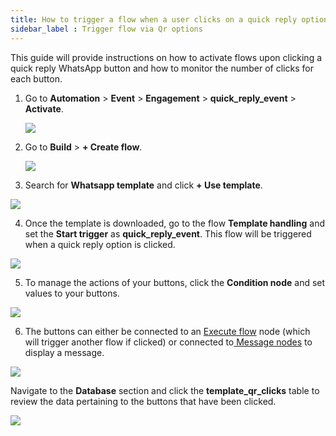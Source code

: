 ```yaml
---
title: How to trigger a flow when a user clicks on a quick reply option on Whatsapp?
sidebar_label : Trigger flow via Qr options
---
```


This guide will provide instructions on how to activate flows upon clicking a quick reply WhatsApp button and how to monitor the number of clicks for each button.

1. Go to **Automation** > **Event** > **Engagement** > **quick_reply_event** > **Activate**.

   ![](https://i.imgur.com/tB1L8qw.png)


2. Go to **Build** > **+ Create flow**.

   ![](https://i.imgur.com/jNFalW4.png)

3. Search for **Whatsapp template**  and click **+ Use template**.

![](https://i.imgur.com/z6h5KN4.png)


4. Once the template is downloaded, go to the flow **Template handling** and set the **Start trigger** as **quick_reply_event**. This flow will be triggered when a quick reply option is clicked.

![](https://i.imgur.com/FLkprMA.png)


5. To manage the actions of your buttons, click the **Condition node** and set values to your buttons.

![](https://i.imgur.com/MuobVKb.png)


6. The buttons can either be connected to an [Execute flow](https://docs.yellow.ai/docs/platform_concepts/studio/build/nodes/action-nodes#15-execute-flow) node (which will trigger another flow if clicked) or connected to[ Message nodes](https://docs.yellow.ai/docs/platform_concepts/studio/build/nodes/message-nodes1/message-nodes) to display a message.

![](https://i.imgur.com/sPpeNYV.png)


Navigate to the **Database** section and click the **template_qr_clicks** table to review the data pertaining to the buttons that have been clicked.

![](https://i.imgur.com/gOUMTys.png)
